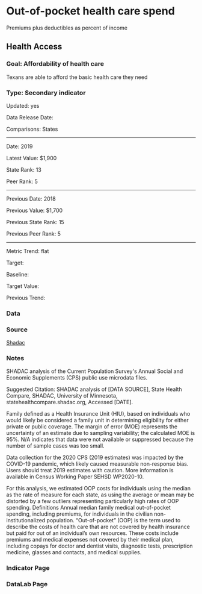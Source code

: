 # Out-of-pocket health care spend

Premiums plus deductibles as percent of income

## Health Access

### Goal: Affordability of health care

Texans are able to afford the basic health care they need

### Type: Secondary indicator

Updated: yes

Data Release Date: 

Comparisons: States

----

Date: 2019

Latest Value: $1,900

State Rank: 13

Peer Rank: 5

----

Previous Date:  2018

Previous Value: $1,700

Previous State Rank: 15

Previous Peer Rank: 5

----
Metric Trend: flat

Target: 

Baseline: 

Target Value: 

Previous Trend: 


<!--### Value

|Year         |  Value      | Rank        | Previous Year| Previous Value | Previous Rank  | Trend| 
| ----------- | ----------- | ----------- | ----------- | ----------- | ----------- | -----------|
|             |             |             |             |              |            |            |

-->
### Data

### Source

[Shadac](http://statehealthcompare.shadac.org/map/229/median-medical-outofpocket-spending-by-total#a/27/263)

### Notes

SHADAC analysis of the Current Population Survey's Annual Social and Economic Supplements (CPS) public use microdata files.

Suggested Citation:
SHADAC analysis of [DATA SOURCE], State Health Compare, SHADAC, University of Minnesota, statehealthcompare.shadac.org, Accessed [DATE].

Family defined as a Health Insurance Unit (HIU), based on individuals who would likely be considered a family unit in determining eligibility for either private or public coverage. The margin of error (MOE) represents the uncertainty of an estimate due to sampling variability; the calculated MOE is 95%. N/A indicates that data were not available or suppressed because the number of sample cases was too small.

Data collection for the 2020 CPS (2019 estimates) was impacted by the COVID-19 pandemic, which likely caused measurable non-response bias. Users should treat 2019 estimates with caution. More information is available in Census Working Paper SEHSD WP2020-10.

For this analysis, we estimated OOP costs for individuals using the median as the rate of measure for each state, as using the average or mean may be distorted by a few outliers representing particularly high rates of OOP spending.
Definitions
Annual median family medical out-of-pocket spending, including premiums, for individuals in the civilian non-institutionalized population. “Out-of-pocket” (OOP) is the term used to describe the costs of health care that are not covered by health insurance but paid for out of an individual’s own resources. These costs include premiums and medical expenses not covered by their medical plan, including copays for doctor and dentist visits, diagnostic tests, prescription medicine, glasses and contacts, and medical supplies.

### Indicator Page


### DataLab Page
